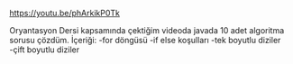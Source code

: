 https://youtu.be/phArkikP0Tk

Oryantasyon Dersi kapsamında çektiğim videoda javada 10 adet algoritma sorusu çözdüm.
İçeriği:
-for döngüsü
-if else koşulları
-tek boyutlu diziler
-çift boyutlu diziler

